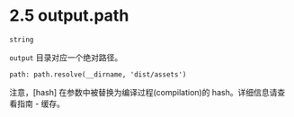 # 2.5 output.path

`string`

`output` 目录对应一个绝对路径。

```JS
path: path.resolve(__dirname, 'dist/assets')
```

注意，[hash] 在参数中被替换为编译过程(compilation)的 hash。详细信息请查看指南 - 缓存。